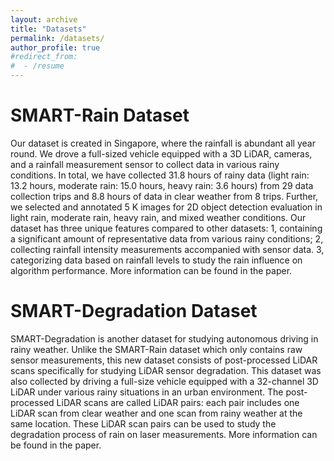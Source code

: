 ```yaml
---
layout: archive
title: "Datasets"
permalink: /datasets/
author_profile: true
#redirect_from:
#  - /resume
---
```


SMART-Rain Dataset
======
Our dataset is created in Singapore, where the rainfall is abundant all year round. We drove a full-sized vehicle equipped with a 3D LiDAR, cameras, and a rainfall measurement sensor to collect data in various rainy conditions. In total, we have collected 31.8 hours of rainy data (light rain: 13.2 hours, moderate rain: 15.0 hours, heavy rain: 3.6 hours) from 29 data collection trips and 8.8 hours of data in clear weather from 8 trips. Further, we selected and annotated 5 K images for 2D object detection evaluation in light rain, moderate rain, heavy rain, and mixed weather conditions. Our dataset has three unique features compared to other datasets: 1, containing a significant amount of representative data from various rainy conditions; 2, collecting rainfall intensity measurements accompanied with sensor data. 3, categorizing data based on rainfall levels to study the rain influence on algorithm performance. More information can be found in the paper. 

SMART-Degradation Dataset
======
SMART-Degradation is another dataset for studying autonomous driving in rainy weather. Unlike the SMART-Rain dataset which only contains raw sensor measurements, this new dataset consists of post-processed LiDAR scans specifically for studying LiDAR sensor degradation. This dataset was also collected by driving a full-size vehicle equipped with a 32-channel 3D LiDAR under various rainy situations in an urban environment. The post-processed LiDAR scans are called LiDAR pairs: each pair includes one LiDAR scan from clear weather and one scan from rainy weather at the same location. These LiDAR scan pairs can be used to study the degradation process of rain on laser measurements. More information can be found in the paper. 

